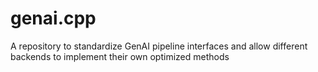 # genai.cpp
A repository to standardize GenAI pipeline interfaces and allow different backends to implement their own optimized methods
